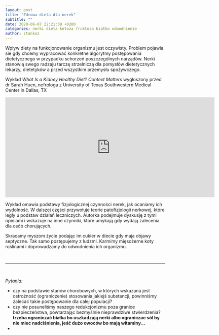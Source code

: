 ```yaml
---
layout: post
title: "Zdrowa dieta dla nerek"
subtitle: ""
date: 2020-06-07 22:21:38 +0200
categories: nerki dieta ketoza fruktoza białko odwodnienie
author: ztankoz
---
```


Wpływ diety na funkcjonowanie organizmu jest oczywisty. Problem pojawia sie gdy chcemy wypracować konkretne algorytmy postępowania dietetycznego w przypadku schorzeń poszczególnych narządów.
Nerki stanowią swego radzaju tarczę strzelniczą dla pomysłów dietetycznych lekarzy, dietetyków a przed wszystkim przemysłu spożywczego.

Wykład _What Is a Kidney Healthy Diet? Context Matters_ wygłoszony przed dr Sarah Huen, nefrologa z University of Texas Southwestern Medical Center in Dallas, TX

<iframe width="660" height="315" src="https://www.youtube-nocookie.com/embed/KvfCCntwO9A" frameborder="0" allow="accelerometer; autoplay; encrypted-media; gyroscope; picture-in-picture" allowfullscreen></iframe>

Wykład omawia podstawy fizjologicznej czynności nerek, jak ocaniamy ich wydolność. W dalszej części przywołuje teorie patofizjologii nerkowej, które legły u podstaw działań leczniczych. Autorka podejmuje dyskusję z tymi opiniami i wskazuje na inne czynniki, które umykają gdy wydają zalecenia dla osób chorujących.

Skracamy myszom życie podając im cukier w diecie gdy maja objawy septyczne. Tak samo postępujemy z ludzmi.
Karmimy mięsożerne koty roślinami i doprowadzamy do odwodnienia ich organizmu.

<br>
<hr>
<br>

_Pytania:_

- czy na podstawie stanów chorobowych, w których wskazana jest ostrożność (ograniczenie) stosowania jakiejś substancji, powinniśmy zalecać takie postępowanie dla całej populacji?
- czy nie posuneliśmy naszego redukcjonizmu poza granice bezpieczeństwa, powtarzając bezmyślnie nieprawdziwe stwierdzenia?
  **trzeba ograniczać białka bo uszkadzają nerki albo ograniczac sól by nie miec nadciśnienia, jeść dużo owoców bo mają witaminy...**
-
